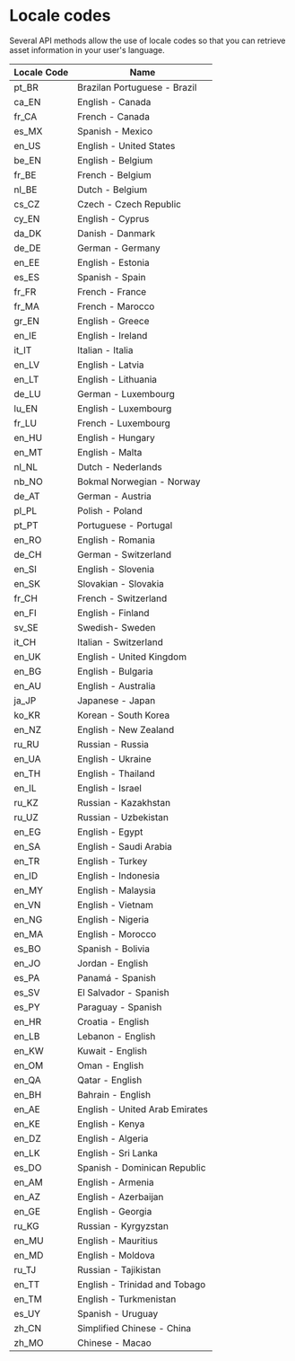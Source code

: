 # Locale codes

Several API methods allow the use of locale codes so that you can retrieve asset information in your user's language.

| Locale Code | Name |
| ----- | ----- |
| pt_BR | Brazilan Portuguese - Brazil |
| ca_EN | English - Canada |
| fr_CA | French - Canada |
| es_MX | Spanish - Mexico |
| en_US | English - United States |
| be_EN | English - Belgium |
| fr_BE | French - Belgium |
| nl_BE | Dutch - Belgium |
| cs_CZ | Czech - Czech Republic |
| cy_EN | English - Cyprus |
| da_DK | Danish - Danmark |
| de_DE | German - Germany |
| en_EE | English - Estonia |
| es_ES | Spanish - Spain |
| fr_FR | French - France |
| fr_MA | French - Marocco |
| gr_EN | English - Greece |
| en_IE | English - Ireland |
| it_IT | Italian - Italia |
| en_LV | English - Latvia |
| en_LT | English - Lithuania |
| de_LU | German - Luxembourg |
| lu_EN | English - Luxembourg |
| fr_LU | French - Luxembourg |
| en_HU | English - Hungary |
| en_MT | English - Malta |
| nl_NL | Dutch - Nederlands |
| nb_NO | Bokmal Norwegian - Norway |
| de_AT | German - Austria |
| pl_PL | Polish - Poland |
| pt_PT | Portuguese - Portugal |
| en_RO | English - Romania |
| de_CH | German - Switzerland |
| en_SI | English - Slovenia |
| en_SK | Slovakian - Slovakia |
| fr_CH | French - Switzerland |
| en_FI | English - Finland |
| sv_SE | Swedish- Sweden |
| it_CH | Italian - Switzerland |
| en_UK | English - United Kingdom |
| en_BG | English - Bulgaria |
| en_AU | English - Australia |
| ja_JP | Japanese - Japan |
| ko_KR | Korean - South Korea |
| en_NZ | English - New Zealand |
| ru_RU | Russian - Russia |
| en_UA | English - Ukraine |
| en_TH | English - Thailand |
| en_IL | English - Israel |
| ru_KZ | Russian - Kazakhstan |
| ru_UZ | Russian - Uzbekistan |
| en_EG | English - Egypt |
| en_SA | English - Saudi Arabia |
| en_TR | English - Turkey |
| en_ID | English - Indonesia |
| en_MY | English - Malaysia |
| en_VN | English - Vietnam |
| en_NG | English - Nigeria |
| en_MA | English - Morocco |
| es_BO | Spanish - Bolivia |
| en_JO | Jordan - English |
| es_PA | Panamá - Spanish |
| es_SV | El Salvador - Spanish |
| es_PY | Paraguay - Spanish |
| en_HR | Croatia - English |
| en_LB | Lebanon - English |
| en_KW | Kuwait - English |
| en_OM | Oman - English |
| en_QA | Qatar - English |
| en_BH | Bahrain - English |
| en_AE | English - United Arab Emirates |
| en_KE | English - Kenya |
| en_DZ | English - Algeria |
| en_LK | English - Sri Lanka |
| es_DO | Spanish - Dominican Republic |
| en_AM | English - Armenia |
| en_AZ | English - Azerbaijan |
| en_GE | English - Georgia |
| ru_KG | Russian - Kyrgyzstan |
| en_MU | English - Mauritius |
| en_MD | English - Moldova |
| ru_TJ | Russian - Tajikistan |
| en_TT | English - Trinidad and Tobago |
| en_TM | English - Turkmenistan |
| es_UY | Spanish - Uruguay |
| zh_CN | Simplified Chinese - China |
| zh_MO | Chinese - Macao |

